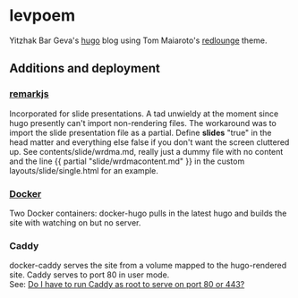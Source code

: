 # levpoem
Yitzhak Bar Geva's [hugo](http://gohugo.io/) blog using Tom Maiaroto's [redlounge](https://github.com/tmaiaroto) theme.

## Additions and deployment

### [remarkjs](http://remarkjs.com/#1)

Incorporated for slide presentations. A tad unwieldy at the moment since hugo presently can't import non-rendering files. The workaround was to import the slide presentation file as a partial. Define __slides__ "true" in the head matter and everything else false if you don't want the screen cluttered up. See contents/slide/wrdma.md, really just a dummy file with no content and the line {{ partial "slide/wrdmacontent.md" }} in the custom layouts/slide/single.html for an example.

### [Docker](https://www.docker.com/)

Two Docker containers: docker-hugo pulls in the latest hugo and builds the site with watching on but no server.  

### Caddy
docker-caddy serves the site from a volume mapped to the hugo-rendered site. Caddy serves to port 80 in user mode.  
See: [Do I have to run Caddy as root to serve on port 80 or 443?](https://caddyserver.com/docs/faq)
